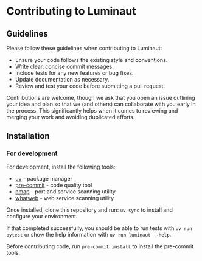 # Contributing to Luminaut

## Guidelines

Please follow these guidelines when contributing to Luminaut:

- Ensure your code follows the existing style and conventions.
- Write clear, concise commit messages.
- Include tests for any new features or bug fixes.
- Update documentation as necessary.
- Review and test your code before submitting a pull request.

Contributions are welcome, though we ask that you open an issue outlining your idea and plan so that we (and others) can collaborate with you early in the process. This significantly helps when it comes to reviewing and merging your work and avoiding duplicated efforts.

## Installation

### For development

For development, install the following tools:
- [uv](https://docs.astral.sh/uv/) - package manager
- [pre-commit](https://pre-commit.com/) - code quality tool
- [nmap](https://nmap.org/) - port and service scanning utility
- [whatweb](https://github.com/urbanadventurer/WhatWeb) - web service scanning utility

Once installed, clone this repository and run: `uv sync` to install and configure your environment.

If that completed successfully, you should be able to run tests with `uv run pytest` or show the help information with `uv run luminaut --help`.

Before contributing code, run `pre-commit install` to install the pre-commit tools.
